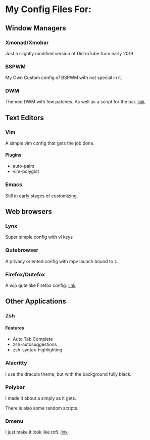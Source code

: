 # My Config Files For:

## Window Managers
### Xmonad/Xmobar
Just a slightly modified version of DistroTube from early 2019
### BSPWM
My Own Custom config of BSPWM with not special in it.
### DWM
Themed DWM with few patches. As well as a script for the bar. [link](https://github.com/mrmip/dwm)

## Text Editors
### Vim
A simple vim config that gets the job done.
#### Plugins
+ auto-pairs
+ vim-polyglot
### Emacs
Still in early stages of customizing.

## Web browsers
### Lynx
Super simple config with vi keys
### Qutebrowser
A privacy oriented config with mpv launch bound to z.
### Firefox/Qutefox
A wip qute like Firefox config. [link](https://github.com/mrmip/qutefox)
## Other Applications
### Zsh
#### Features
+ Auto Tab Complete
+ zsh-autosuggestions
+ zsh-syntax-highlighting
### Alacritty
I use the dracula theme, but with the background fully black.
### Polybar
I made it about a simply as it gets.

There is also some random scripts.
### Dmenu
I just make it look like rofi. [link](https://github.com/mrmip/dmenu)

